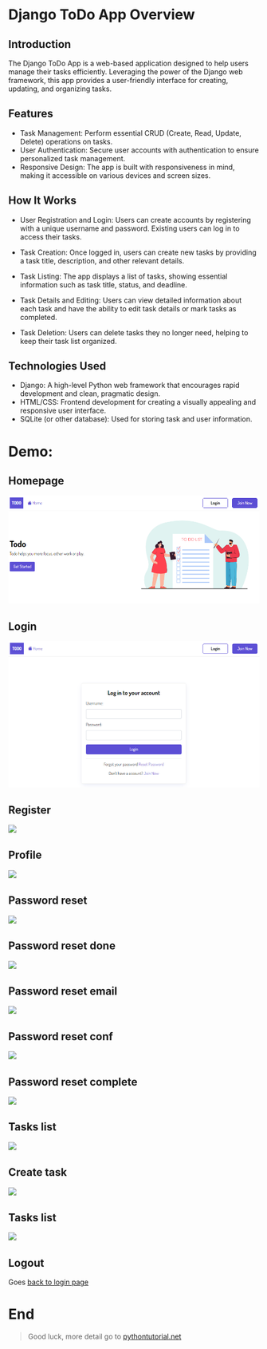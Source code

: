 # Django ToDo App Overview

## Introduction

The Django ToDo App is a web-based application designed to help users manage their tasks efficiently. Leveraging the power of the Django web framework, this app provides a user-friendly interface for creating, updating, and organizing tasks.

## Features

- Task Management: Perform essential CRUD (Create, Read, Update, Delete) operations on tasks.
- User Authentication: Secure user accounts with authentication to ensure personalized task management.
- Responsive Design: The app is built with responsiveness in mind, making it accessible on various devices and screen sizes.

## How It Works

- User Registration and Login: Users can create accounts by registering with a unique username and password. Existing users can log in to access their tasks.

- Task Creation: Once logged in, users can create new tasks by providing a task title, description, and other relevant details.

- Task Listing: The app displays a list of tasks, showing essential information such as task title, status, and deadline.

- Task Details and Editing: Users can view detailed information about each task and have the ability to edit task details or mark tasks as completed.

- Task Deletion: Users can delete tasks they no longer need, helping to keep their task list organized.

## Technologies Used

- Django: A high-level Python web framework that encourages rapid development and clean, pragmatic design.
- HTML/CSS: Frontend development for creating a visually appealing and responsive user interface.
- SQLite (or other database): Used for storing task and user information.

# Demo:

## Homepage
![image alt](https://github.com/Sahilkadolkar12/CRUD_Operation_Todo_list_APP/blob/main/home_page.png?raw=true)

## Login
![image alt](https://github.com/Sahilkadolkar12/CRUD_Operation_Todo_list_APP/blob/main/login.png?raw=true)

## Register

![](demo/register.png)

## Profile

![](demo/profile.png)

## Password reset

![](demo/password_reset.png)

## Password reset done

![](demo/password_reset_done.png)

## Password reset email

![](demo/password_reset_email.jpg)

## Password reset conf

![](demo/password_reset_conf.png)

## Password reset complete

![](demo/password_reset_complete.png)

## Tasks list

![](demo/tasks.png)

## Create task

![](demo/create_task.png)

## Tasks list

![](demo/tasks_with_data.png)

## Logout

Goes [back to login page](#login)

# End

> Good luck, more detail go to [pythontutorial.net](https://www.pythontutorial.net/django-tutorial)

